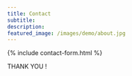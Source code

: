 ```yaml
---
title: Contact
subtitle: 
description: 
featured_image: /images/demo/about.jpg
---
```


{% include contact-form.html %}

THANK YOU !
